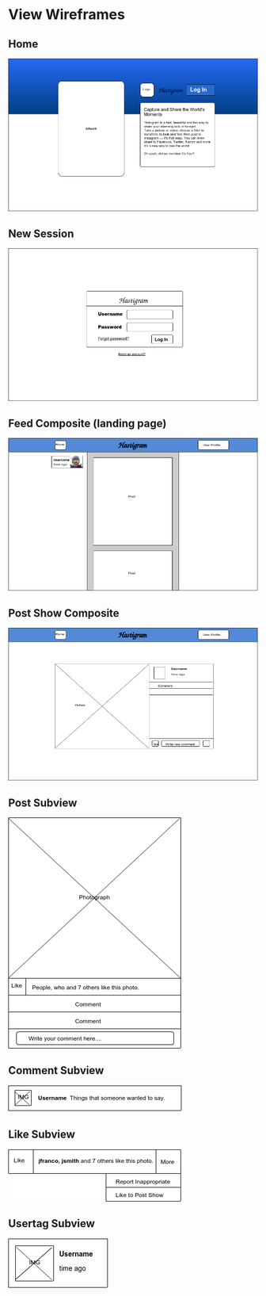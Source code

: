 # View Wireframes

## Home
![home-view]

## New Session
![new-session]

## Feed Composite (landing page)
![feed-composite]

## Post Show Composite
![post-show]

## Post Subview
![post-subview]

## Comment Subview
![comment-subview]

## Like Subview
![like-subview]

## Usertag Subview
![usertag-subview]

[home-view]: ./wireframes/Home.png
[new-session]: ./wireframes/LogIn_View.png
[feed-composite]: ./wireframes/Feed_Composite.png
[post-show]: ./wireframes/PostShow_Composite.png
[post-subview]: ./wireframes/Post_Subview.png
[comment-subview]: ./wireframes/Comment_Subview.png
[like-subview]: ./wireframes/Like_Subview.png
[usertag-subview]: ./wireframes/Usertag_Subview.png
